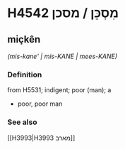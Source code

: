 # H4542 מִסְכֵּן / מסכן

## miçkên

_(mis-kane' | mis-KANE | mees-KANE)_

### Definition

from H5531; indigent; poor (man); a

- poor, poor man

### See also

[[H3993|H3993 מארב]]
